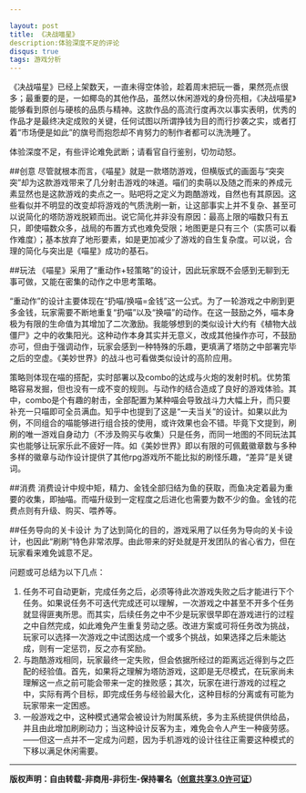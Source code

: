 ```yaml
---

layout: post
title: 《决战喵星》
description:体验深度不足的评论
disqus: true
tags: 游戏分析
---
```

《决战喵星》已经上架数天，一直未得空体验，趁着周末把玩一番，果然亮点很多；最重要的是，一如椰岛的其他作品，虽然以休闲游戏的身份亮相，《决战喵星》能够看到原创与硬核的品质与精神。这款作品的高流行度再次以事实表明，优秀的作品才是最终决定成败的关键，任何试图以所谓挣钱为目的而行抄袭之实，或者打着“市场便是如此”的旗号而抱怨却不肯努力的制作者都可以洗洗睡了。

体验深度不足，有些评论难免武断；请看官自行鉴别，切勿动怒。

##创意
尽管就根本而言，《喵星》就是一款塔防游戏，但横版式的画面与“突突突”却为这款游戏带来了几分射击游戏的味道。喵们的卖萌以及随之而来的养成元素显然也是这款游戏的卖点之一。贴吧将之定义为跑酷游戏，自然也有其原因。这些看似并不明显的改变却将游戏的气质洗刷一新，让这部事实上并不复杂、甚至可以说简化的塔防游戏脱颖而出。说它简化并非没有原因：最高上限的喵数只有五只，即使喵数众多，战局的布置方式也难免受限；地图更是只有三个（实质可以看作难度）；基本放弃了地形要素，如是更加减少了游戏的自生复杂度。可以说，合理的简化与突出是《喵星》成功的基石。

##玩法
《喵星》采用了“重动作+轻策略”的设计，因此玩家既不会感到无聊到无事可做，又能在密集的动作之中思考策略。

“重动作”的设计主要体现在“扔喵/换喵=金钱”这一公式。为了一轮游戏之中刷到更多金钱，玩家需要不断地重复“扔喵”以及“换喵”的动作。在这一鼓励之外，喵本身极为有限的生命值为其增加了二次激励。我能够想到的类似设计大约有《植物大战僵尸》之中的收集阳光。这种动作本身其实并无意义，改成其他操作亦可，不鼓励亦可，但由于强调动作，玩家会感到一种特殊的乐趣，更填满了塔防之中部署完毕之后的空虚。《美妙世界》的战斗也可看做类似设计的高阶应用。

策略则体现在喵的搭配，实时部署以及combo的达成与火炮的发射时机。优势策略容易发掘，但也没有一成不变的规则。与动作的结合造成了良好的游戏体验。其中，combo是个有趣的射击，全部配置为某种喵会导致战斗力大幅上升，而只要补充一只喵即可全员满血。知乎中也提到了这是“一夫当关”的设计。如果以此为例，不同组合的喵能够进行组合技的使用，或许效果也会不错。毕竟下文提到，刷刷的唯一游戏自身动力（不涉及购买与收集）只是任务，而同一地图的不同玩法其实也能够让玩家乐此不疲好一阵。如《美妙世界》即以有限的可佩戴徽章数与多种多样的徽章与动作设计提供了其他rpg游戏所不能比拟的刷怪乐趣，“差异”是关键词。

##消费
消费设计中规中矩，精力、金钱全部归结为鱼的获取，而鱼决定着最为重要的收集，即抽喵。而喵升级到一定程度之后进化也需要为数不少的鱼。金钱的花费点则有升级、购买、喂养等。

##任务导向的关卡设计
为了达到简化的目的，游戏采用了以任务为导向的关卡设计，也因此“刷刷”特色非常浓厚。由此带来的好处就是开发团队的省心省力，但在玩家看来难免诚意不足。

问题或可总结为以下几点：

1. 任务不可自动更新，完成任务之后，必须等待此次游戏失败之后才能进行下个任务。如果说任务不可迭代完成还可以理解，一次游戏之中甚至不开多个任务就显得匪夷所思。而其实，后续任务之中不少是玩家很早即在游戏进行的过程之中自然完成，如此难免产生重复劳动之感。改进方案或可将任务改为挑战，玩家可以选择一次游戏之中试图达成一个或多个挑战，如果选择之后未能达成，则有一定惩罚，反之亦有奖励。
2. 与跑酷游戏相同，玩家最终一定失败，但会依据所经过的距离远近得到与之匹配的经验值。首先，如果将之理解为塔防游戏，这即是无尽模式，在玩家尚未理解这一点之前可能会带来一定的挫败感；其次，玩家在进行游戏的过程之中，实际有两个目标，即完成任务与经验最大化，这种目标的分离或有可能为玩家带来一定困惑。
3. 一般游戏之中，这种模式通常会被设计为附属系统，多为主系统提供供给品，并且由此增加刷刷动力；当这种设计反客为主，难免会令人产生一种疲劳感。——但这一点并不一定成为问题，因为手机游戏的设计往往正需要这种模式的下移以满足休闲需要。

---
**版权声明：自由转载-非商用-非衍生-保持署名（[创意共享3.0许可证](https://creativecommons.org/licenses/by-nc-nd/3.0/deed.zh)）**